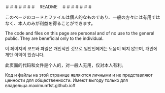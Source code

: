 ＃＃＃＃＃＃＃　README　＃＃＃＃＃＃＃

 このページのコードとファイルは個人的なものであり、一般の方々には有用ではなく、本人のみが利益を得ることができます。


 The code and files on this page are personal and of no use to the general public. They are beneficial only to the individual. 


 이 페이지의 코드와 파일은 개인적인 것으로 일반인에게는 도움이 되지 않으며, 개인에게만 이익이 있습니다.


 此页面的代码和文件是个人的，对一般人无用，仅对本人有利。


 Код и файлы на этой странице являются личными и не представляют ценности для общественности. Имеют выгоду только для владельца.maximum1st.github.io#
